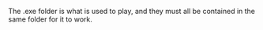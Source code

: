 The .exe folder is what is used to play, and they must all be contained in the same folder for it to work.
